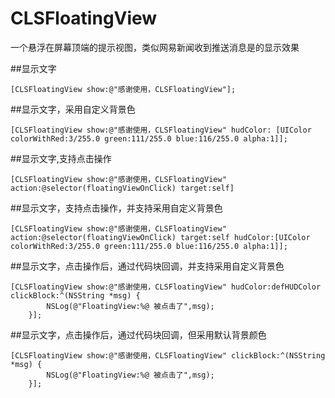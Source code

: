 # CLSFloatingView
一个悬浮在屏幕顶端的提示视图，类似网易新闻收到推送消息是的显示效果

##显示文字
```objc
[CLSFloatingView show:@"感谢使用，CLSFloatingView"];
```

##显示文字，采用自定义背景色
```objc
[CLSFloatingView show:@"感谢使用，CLSFloatingView" hudColor: [UIColor colorWithRed:3/255.0 green:111/255.0 blue:116/255.0 alpha:1]];
```

##显示文字,支持点击操作
```objc
[CLSFloatingView show:@"感谢使用，CLSFloatingView" action:@selector(floatingViewOnClick) target:self]
```

##显示文字，支持点击操作，并支持采用自定义背景色
```objc
[CLSFloatingView show:@"感谢使用，CLSFloatingView" action:@selector(floatingViewOnClick) target:self hudColor:[UIColor colorWithRed:3/255.0 green:111/255.0 blue:116/255.0 alpha:1]];
```

##显示文字，点击操作后，通过代码块回调，并支持采用自定义背景色
```objc
[CLSFloatingView show:@"感谢使用，CLSFloatingView" hudColor:defHUDColor clickBlock:^(NSString *msg) {
        NSLog(@"FloatingView:%@ 被点击了",msg);
    }];
```

##显示文字，点击操作后，通过代码块回调，但采用默认背景颜色
```objc
[CLSFloatingView show:@"感谢使用，CLSFloatingView" clickBlock:^(NSString *msg) {
        NSLog(@"FloatingView:%@ 被点击了",msg);
    }];
```
